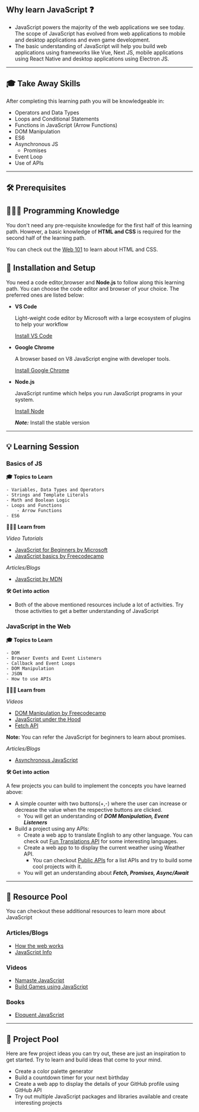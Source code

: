 ## Why learn JavaScript ❓

- JavaScript powers the majority of the web applications we see today. The scope of JavaScript has evolved from web applications to mobile and desktop applications and even game development.
- The basic understanding of JavaScript will help you build web applications using frameworks like Vue, Next JS, mobile applications using React Native and desktop applications using Electron JS.
---
## 🎓 Take Away Skills

After completing this learning path you will be knowledgeable in:
 - Operators and Data Types
 - Loops and Conditional Statements
 - Functions in JavaScript (Arrow Functions)
 - DOM Manipulation
 - ES6
 - Asynchronous JS
    - Promises
 - Event Loop
 - Use of APIs

---
## 🛠️ Prerequisites

## 🧑🏻‍💻 Programming Knowledge 
 
You don't need any pre-requisite knowledge for the first half of this learning path. However, a basic knowledge of **HTML and CSS** is required for the second half of the learning path.

You can check out the [Web 101](https://github.com/tinkerhub/maker-station/blob/main/Web%20Dev/Web%20101.md) to learn about HTML and CSS.

## 📲 Installation and Setup

You need a code editor,browser and **Node.js** to follow along this learning path. You can choose the code editor and browser of your choice. The preferred ones are listed below:
- **VS Code**

    Light-weight code editor by Microsoft with a large ecosystem of plugins to help your workflow
    
    [Install VS Code ](https://code.visualstudio.com/download)
- **Google Chrome**
    
    A browser based on V8 JavaScript engine with developer tools.
    
    [Install Google Chrome](https://www.google.com/chrome/)
- **Node.js**

    JavaScript runtime which helps you run JavaScript programs in your system.

    [Install Node](https://nodejs.org/en/download/)

    ***Note:*** Install the stable version
---

## 💡 Learning Session

### Basics of JS

**🎓 Topics to Learn**
```
- Variables, Data Types and Operators
- Strings and Template Literals
- Math and Boolean Logic
- Loops and Functions
    - Arrow Functions
- ES6
```

**🧑🏻‍💻 Learn from**

*Video Tutorials*
- [JavaScript for Beginners by Microsoft](https://youtube.com/playlist?list=PLlrxD0HtieHhW0NCG7M536uHGOtJ95Ut2)
- [JavaScript basics by Freecodecamp](https://youtu.be/PkZNo7MFNFg)

*Articles/Blogs*

- [JavaScript by MDN](https://developer.mozilla.org/en-US/docs/Web/JavaScript)

**🛠️ Get into action**
- Both of the above mentioned resources include a lot of activities. Try those activities to get a better understanding of JavaScript

### JavaScript in the Web

**🎓 Topics to Learn**
```
- DOM
- Browser Events and Event Listeners
- Callback and Event Loops
- DOM Manipulation
- JSON
- How to use APIs
```

**🧑🏻‍💻 Learn from**

*Videos*
- [DOM Manipulation by Freecodecamp](https://youtu.be/5fb2aPlgoys)
- [JavaScript under the Hood](https://youtube.com/playlist?list=PLillGF-Rfqbars4vKNtpcWVDUpVOVTlgB)
- [Fetch API](https://youtu.be/cuEtnrL9-H0)

**Note:** You can refer the JavaScript for beginners to learn about promises.

*Articles/Blogs*
- [Asynchronous JavaScript](https://developer.mozilla.org/en-US/docs/Learn/JavaScript/Asynchronous)


**🛠️ Get into action**

A few projects you can build to implement the concepts you have learned above:
- A simple counter with two buttons(+,-) where the user can increase or decrease the value when the respective buttons are clicked.
    -   You will get an understanding of ***DOM Manipulation, Event Listeners***
- Build a project using any APIs:
    - Create a web app to translate English to any other language. You can check out [Fun Translations API](https://funtranslations.com/) for some interesting languages.
    - Create a web app to to display the current weather using Weather API. 
        - You can checkout [Public APIs](https://github.com/public-apis/public-apis) for a list APIs and try to build some cool projects with it.
    - You will get an understanding about ***Fetch, Promises, Async/Await***

---
## 🔖 Resource Pool
You can checkout these additional resources to learn more about JavaScript

### Articles/Blogs
- [How the web works](https://developer.mozilla.org/en-US/docs/Learn/Getting_started_with_the_web/How_the_Web_works)
- [JavaScript Info](https://javascript.info/)

### Videos
- [Namaste JavaScript](https://youtube.com/playlist?list=PLlasXeu85E9cQ32gLCvAvr9vNaUccPVNP)
- [Build Games using JavaScript](https://youtu.be/ec8vSKJuZTk)

### Books
- [Eloquent JavaScript](https://eloquentjavascript.net/)
---
## 🚀 Project Pool

Here are few project ideas you can try out, these are just an inspiration to get started. Try to learn and build ideas that come to your mind.
- Create a color palette generator
- Build a countdown timer for your next birthday
- Create a web app to display the details of your GitHub profile using GitHub API
- Try out multiple JavaScript packages and libraries available and create interesting projects




